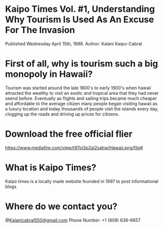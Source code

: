 # Kaipo Times Vol. #1, Understanding Why Tourism Is Used As An Excuse For The Invasion
Published Wednesday April 15th, 1998. 
Author: Kalani Kaipo-Cabral

# First of all, why is tourism such a big monopoly in Hawaii?
Tourism was started around the late 1800's to early 1900's when hawaii attracted the wealthy to visit an exotic and tropical area that they had 
never seend before. Eventually as flights and sailing trips became much cheaper and affordable to the average citizen many people began visiting 
hawaii as a luxury location and today thousands of people visit the islands every day, clogging up the roads and driving up prices for citizens.




# Download the free official flier
https://www.mediafire.com/view/t97oi3p2ai2sahw/Hawaii.png/file# 
# What is Kaipo Times?
Kaipo times is a locally made website founded in 1997 to post informational blogs 

# Where do we contact you?
@Kalanicabral550@gmail.com
Phone Number: +1 (808) 636-6657

